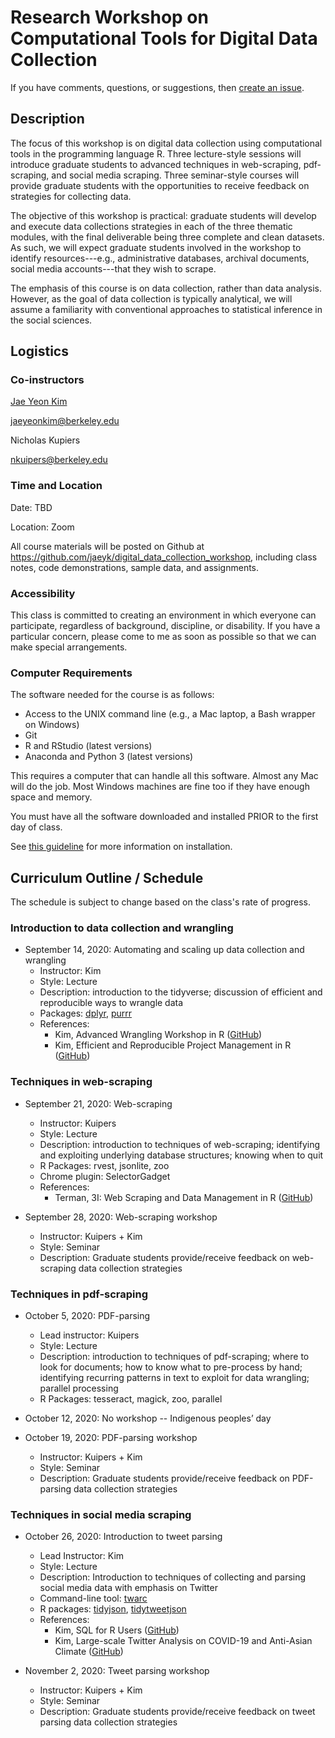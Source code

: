 # Research Workshop on Computational Tools for Digital Data Collection

If you have comments, questions, or suggestions, then [create an issue](https://github.com/jaeyk/digital_data_collection_workshop/issues). 

## Description 

The focus of this workshop is on digital data collection using computational tools in the programming language R. Three lecture-style sessions will introduce graduate students to advanced techniques in web-scraping, pdf-scraping, and social media scraping. Three seminar-style courses will provide graduate students with the opportunities to receive feedback on strategies for collecting data. 

The objective of this workshop is practical: graduate students will develop and execute data collections strategies in each of the three thematic modules, with the final deliverable being three complete and clean datasets. As such, we will expect graduate students involved in the workshop to identify resources---e.g., administrative databases, archival documents, social media accounts---that they wish to scrape.

The emphasis of this course is on data collection, rather than data analysis. However, as the goal of data collection is typically analytical, we will assume a familiarity with conventional approaches to statistical inference in the social sciences.

## Logistics

### Co-instructors

[Jae Yeon Kim](https://jaeyk.github.io/)

jaeyeonkim@berkeley.edu

Nicholas Kupiers 

nkuipers@berkeley.edu 

### Time and Location

Date: TBD

Location: Zoom

All course materials will be posted on Github at https://github.com/jaeyk/digital_data_collection_workshop, including class notes, code demonstrations, sample data, and assignments.

### Accessibility

This class is committed to creating an environment in which everyone can participate, regardless of background, discipline, or disability. If you have a particular concern, please come to me as soon as possible so that we can make special arrangements.

### Computer Requirements

The software needed for the course is as follows:

* Access to the UNIX command line (e.g., a Mac laptop, a Bash wrapper on Windows)
* Git
* R and RStudio (latest versions)
* Anaconda and Python 3 (latest versions)

This requires a computer that can handle all this software. Almost any Mac will do the job. Most Windows machines are fine too if they have enough space and memory.

You must have all the software downloaded and installed PRIOR to the first day of class. 

See [this guideline](https://github.com/jaeyk/PS239T/blob/master/B_Install.md) for more information on installation. 

## Curriculum Outline / Schedule

The schedule is subject to change based on the class's rate of progress. 

### Introduction to data collection and wrangling

- September 14, 2020: Automating and scaling up data collection and wrangling 
  - Instructor: Kim
  - Style: Lecture
  - Description: introduction to the tidyverse; discussion of efficient and reproducible ways to wrangle data
  - Packages: [dplyr](https://dplyr.tidyverse.org/), [purrr](https://purrr.tidyverse.org/)
  - References: 
    - Kim, Advanced Wrangling Workshop in R ([GitHub](https://github.com/dlab-berkeley/advanced-data-wrangling-in-R))
    - Kim, Efficient and Reproducible Project Management in R ([GitHub](https://github.com/dlab-berkeley/efficient-reproducible-project-management-in-R))

### Techniques in web-scraping

- September 21, 2020: Web-scraping
  - Instructor: Kuipers
  - Style: Lecture
  - Description: introduction to techniques of web-scraping; identifying and exploiting underlying database structures; knowing when to quit
  - R Packages: rvest, jsonlite, zoo
  - Chrome plugin: SelectorGadget 
  - References:
    - Terman, 3I: Web Scraping and Data Management in R ([GitHub](https://github.com/rochelleterman/ESS-webscraping))

- September 28, 2020: Web-scraping workshop
  - Instructor: Kuipers + Kim
  - Style: Seminar
  - Description: Graduate students provide/receive feedback on web-scraping data collection strategies 

### Techniques in pdf-scraping

- October 5, 2020: PDF-parsing
  - Lead instructor: Kuipers
  - Style: Lecture
  - Description: introduction to techniques of pdf-scraping; where to look for documents; how to know what to pre-process by hand; identifying recurring patterns in text to exploit for data wrangling; parallel processing
  - R Packages: tesseract, magick, zoo, parallel

- October 12, 2020: No workshop -- Indigenous peoples’ day

- October 19, 2020: PDF-parsing workshop
  - Instructor: Kuipers + Kim
  - Style: Seminar
  - Description: Graduate students provide/receive feedback on PDF-parsing data collection strategies 

### Techniques in social media scraping 

- October 26, 2020: Introduction to tweet parsing
  - Lead Instructor: Kim
  - Style: Lecture
  - Description: Introduction to techniques of collecting and parsing social media data with emphasis on Twitter
  - Command-line tool: [twarc](https://github.com/DocNow/twarc) 
  - R packages: [tidyjson](https://cran.r-project.org/web/packages/tidyjson/vignettes/introduction-to-tidyjson.html), [tidytweetjson](https://github.com/jaeyk/tidytweetjson)
  - References: 
    - Kim, SQL for R Users ([GitHub](https://github.com/dlab-berkeley/sql-for-r-users))
    - Kim, Large-scale Twitter Analysis on COVID-19 and Anti-Asian Climate ([GitHub](https://github.com/jaeyk/covid19antiasian))

- November 2, 2020: Tweet parsing workshop
  - Instructor: Kuipers + Kim
  - Style: Seminar
  - Description: Graduate students provide/receive feedback on tweet parsing data collection strategies 
